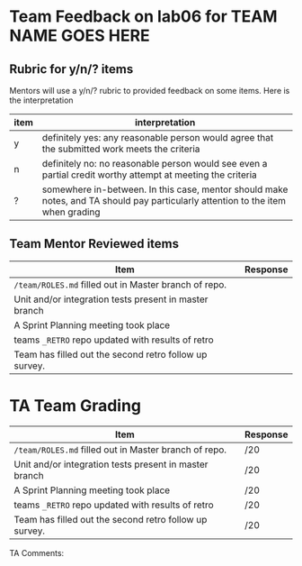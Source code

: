# Team Feedback on lab06 for ____TEAM NAME GOES HERE____

## Rubric for y/n/? items

Mentors will use a y/n/? rubric to provided feedback on some items.  Here is the interpretation

| item | interpretation |
|------|-----------------|
| y | definitely yes: any reasonable person would agree that the submitted work meets the criteria |
| n | definitely no: no reasonable person would see even a partial credit worthy attempt at meeting the criteria |
| ? | somewhere in-between. In this case, mentor should make notes, and TA should pay particularly attention to the item when grading |


## Team Mentor Reviewed items

| Item                                                        | Response | 
|-------------------------------------------------------------|----------|
|  `/team/ROLES.md` filled out in Master branch of repo.      |          |
| Unit and/or integration tests present in master branch      |          |
| A Sprint Planning meeting took place                        |          |
| teams `_RETRO` repo updated with results of retro           |          |
| Team has filled out the second retro follow up survey.      |          |


# TA Team Grading

| Item                                                        | Response | 
|-------------------------------------------------------------|----------|
|  `/team/ROLES.md` filled out in Master branch of repo.      |     /20  |
| Unit and/or integration tests present in master branch      |     /20  |
| A Sprint Planning meeting took place                        |     /20  |
| teams `_RETRO` repo updated with results of retro           |     /20  |
| Team has filled out the second retro follow up survey.      |     /20  |

TA Comments:


